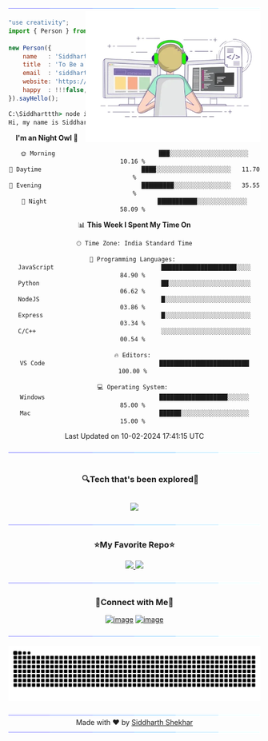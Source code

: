 <!--x axis divider-->
<img src="/assets/images/horizontal-divider-gradient.gif">

<picture> 
<a href="https://media.giphy.com/media/SWoSkN6DxTszqIKEqv/giphy.gif" alt="Developer">
<img src="/assets//images/developer.webp" align="right" width="350">
</a>
</picture>

```js
"use creativity";
import { Person } from 'Bharat|India';

new Person({
    name   : 'Siddharth Shekhar',
    title  : 'To Be a Full Stack Developer',
    email  : 'siddharth.shekharr@gmail.com',
    website: 'https://siddharthshekhar.onrender.com/',
    happy  : !!!false,
}).sayHello();
```

```cmd
C:\Siddharttth> node index.js
Hi, my name is Siddharth, I'm a 3rd Year B.Tech student (CSE).
```

<div align="center">


<!--START_SECTION:waka-->
**I'm an Night Owl 🐤** 

```text
🌞 Morning                             ███░░░░░░░░░░░░░░░░░░░░░░   10.16 % 
🌆 Daytime                            ████░░░░░░░░░░░░░░░░░░░░░   11.70 %
🌃 Evening                            █████████░░░░░░░░░░░░░░░░   35.55 %
🌙 Night                               ███████████░░░░░░░░░░░░░░   58.09 % 
```


📊 **This Week I Spent My Time On** 

```text
🕑︎ Time Zone: India Standard Time

💬 Programming Languages: 
JavaScript                              █████████████████████░░░░   84.90 % 
Python                                  ██░░░░░░░░░░░░░░░░░░░░░░░   06.62 % 
NodeJS                                  █░░░░░░░░░░░░░░░░░░░░░░░░   03.86 % 
Express                                 █░░░░░░░░░░░░░░░░░░░░░░░░   03.34 % 
C/C++                                   ░░░░░░░░░░░░░░░░░░░░░░░░░   00.54 % 

🔥 Editors: 
VS Code                                █████████████████████████   100.00 % 

💻 Operating System: 
Windows                                ███████████████████░░░░░░   85.00 % 
Mac                                    ██████░░░░░░░░░░░░░░░░░░░   15.00 % 
```


 Last Updated on 10-02-2024 17:41:15 UTC
<!--END_SECTION:waka-->
  
</div>

<!--x axis divider-->
<img src="/assets/images/horizontal-divider-gradient.gif">

<!--h1 without bottom border-->
<div id="user-content-toc">
  <ul align="center">
    <summary><h3 style="display: inline-block">🔍Tech that's been explored🔎</h3></summary>
  </ul>
</div>
<!--tech stack icons-->
<p align="center">
<a href="https://skillicons.dev">
<img src="https://skillicons.dev/icons?i=html,css,js,c,cpp,java,php,py,ts,react,nextjs,vue,nuxt,tailwindcss,nodejs,express,laravel,mongodb,mysql,postgresql,sqlite,planetscale,docker,linux,git,github,vscode,figma,postman,electron,firebase,vercel,netlify,jest,jquery,vite,bootstrap,astro,sentry,cloudflare,arduino,redux,prisma,svelte&perline=11" />
</a>
</p>

<!--x axis divider-->
<img src="/assets/images/horizontal-divider-gradient.gif">

<h3 align="center">⭐My Favorite Repo⭐</h3>

<div>
  <p align="center">
	<a href="https://github.com/siddharttth/Portfolio-Website">
      		<img src="https://github-readme-stats.vercel.app/api/pin/?username=siddharttth&repo=Portfolio-Website&theme=transparent" />
    	</a>
	    <a href="https://github.com/siddharttth/library">
      		<img src="https://github-readme-stats.vercel.app/api/pin/?username=siddharttth&repo=library&theme=transparent" />
    	</a>
</div>

<!--x axis divider-->
<img src="/assets/images/horizontal-divider-gradient.gif">

<!-- Connect with me -->
<h3 align="center">🤝Connect with Me🤝</h3>
<div align="center">

[![image](https://img.shields.io/badge/LinkedIn-0077B5?style=for-the-badge&logo=linkedin&logoColor=white)](https://www.linkedin.com/in/siddharttth/)
[![image](https://img.shields.io/badge/Instagram-E4405F?style=for-the-badge&logo=instagram&logoColor=white)](https://www.instagram.com/siddharttth/)
  
</div>

<!--x axis divider-->
<img src="/assets/images/horizontal-divider-gradient.gif">

![Commit Snake History SVG](https://raw.githubusercontent.com/Deri-Kurniawan/Deri-Kurniawan/output/github-snake.svg)

<!--x axis divider-->
<img src="/assets/images/horizontal-divider-gradient.gif">

<div align="center">
    Made with ❤️ by <a href="https://siddharthshekhar.onrender.com/" target="_blank">Siddharth Shekhar</a>
</div>

<!--x axis divider-->
<img src="/assets/images/horizontal-divider-gradient.gif">
